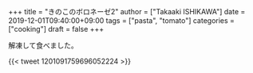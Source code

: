 +++
title = "きのこのボロネーゼ2"
author = ["Takaaki ISHIKAWA"]
date = 2019-12-01T09:40:00+09:00
tags = ["pasta", "tomato"]
categories = ["cooking"]
draft = false
+++

解凍して食べました。

{{< tweet 1201091759696052224 >}}
